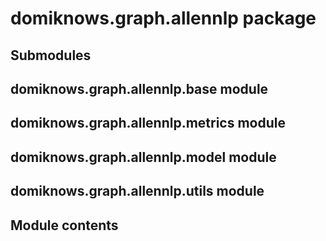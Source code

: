 # domiknows.graph.allennlp package

## Submodules

## domiknows.graph.allennlp.base module

## domiknows.graph.allennlp.metrics module

## domiknows.graph.allennlp.model module

## domiknows.graph.allennlp.utils module

## Module contents
